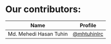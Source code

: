 # Our contributors:

|Name|Profile|
|-----|--------|
| Md. Mehedi Hasan Tuhin | [@mhtuhinlrc](https://github.com/mhtuhinlrc/) |
